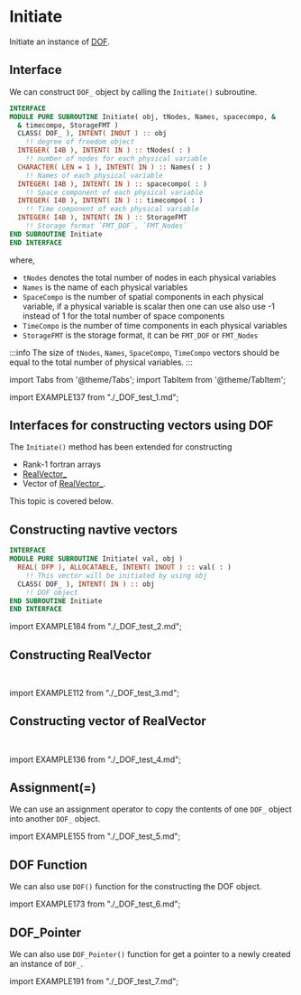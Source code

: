 # Initiate

Initiate an instance of [DOF](./DOF_.md).

## Interface

We can construct `DOF_` object by calling the `Initiate()` subroutine.

```fortran title="Initiate"
INTERFACE
MODULE PURE SUBROUTINE Initiate( obj, tNodes, Names, spacecompo, &
  & timecompo, StorageFMT )
  CLASS( DOF_ ), INTENT( INOUT ) :: obj
    !! degree of freedom object
  INTEGER( I4B ), INTENT( IN ) :: tNodes( : )
    !! number of nodes for each physical variable
  CHARACTER( LEN = 1 ), INTENT( IN ) :: Names( : )
    !! Names of each physical variable
  INTEGER( I4B ), INTENT( IN ) :: spacecompo( : )
    !! Space component of each physical variable
  INTEGER( I4B ), INTENT( IN ) :: timecompo( : )
    !! Time component of each physical variable
  INTEGER( I4B ), INTENT( IN ) :: StorageFMT
    !! Storage format `FMT_DOF`, `FMT_Nodes`
END SUBROUTINE Initiate
END INTERFACE
```

where,

- `tNodes` denotes the total number of nodes in each physical variables
- `Names` is the name of each physical variables
- `SpaceCompo` is the number of spatial components in each physical variable, if a physical variable is scalar then one can use also use -1 instead of 1 for the total number of space components
- `TimeCompo` is the number of time components in each physical variables
- `StorageFMT` is the storage format, it can be `FMT_DOF` or `FMT_Nodes`

:::info
The size of `tNodes`, `Names`, `SpaceCompo`, `TimeCompo` vectors should be equal to the total number of physical variables.
:::

import Tabs from '@theme/Tabs';
import TabItem from '@theme/TabItem';

<Tabs>
<TabItem value="example" label="܀ See example">

import EXAMPLE137 from "./_DOF_test_1.md";

<EXAMPLE137 />

</TabItem>

<TabItem value="close" label="↢ " default>

</TabItem>
</Tabs>

## Interfaces for constructing vectors using DOF

The `Initiate()` method has been extended for constructing

- Rank-1 fortran arrays
- [RealVector_](../RealVector/RealVector_.md)
- Vector of [RealVector_](../RealVector/RealVector_.md).

This topic is covered below.

## Constructing navtive vectors

<Tabs>
<TabItem value="interface" label="܀ See Interface">

```fortran title="Interface"
INTERFACE
MODULE PURE SUBROUTINE Initiate( val, obj )
  REAL( DFP ), ALLOCATABLE, INTENT( INOUT ) :: val( : )
    !! This vector will be initiated by using obj
  CLASS( DOF_ ), INTENT( IN ) :: obj
    !! DOF object
END SUBROUTINE Initiate
END INTERFACE
```

</TabItem>

<TabItem value="example" label="܀ See example">

import EXAMPLE184 from "./_DOF_test_2.md";

<EXAMPLE184 />

</TabItem>

<TabItem value="close" label="↢ " default>

</TabItem>
</Tabs>

## Constructing RealVector

<Tabs>
<TabItem value="interface" label="܀ Interface" default>

```fortran
 
```

</TabItem>

<TabItem value="example" label="️܀ See example">

import EXAMPLE112 from "./_DOF_test_3.md";

<EXAMPLE112 />

</TabItem>

<TabItem value="close" label="↢ ">

</TabItem>
</Tabs>

## Constructing vector of RealVector

<Tabs>
<TabItem value="interface" label="܀ Interface" default>

```fortran
 
```

</TabItem>

<TabItem value="example" label="️܀ See example">

import EXAMPLE136 from "./_DOF_test_4.md";

<EXAMPLE136 />

</TabItem>

<TabItem value="close" label="↢ ">

</TabItem>
</Tabs>

## Assignment(=)

We can use an assignment operator to copy the contents of one `DOF_` object into another `DOF_` object.

<Tabs>
<TabItem value="example" label="܀ See example">

import EXAMPLE155 from "./_DOF_test_5.md";

<EXAMPLE155 />

</TabItem>

<TabItem value="close" label="↢ " default>

</TabItem>
</Tabs>

## DOF Function

We can also use `DOF()` function for the constructing the DOF object.

<Tabs>
<TabItem value="example" label="܀ See example">

import EXAMPLE173 from "./_DOF_test_6.md";

<EXAMPLE173 />

</TabItem>

<TabItem value="close" label="↢ " default>

</TabItem>
</Tabs>

## DOF_Pointer

We can also use `DOF_Pointer()` function for get a pointer to a newly created an instance of `DOF_`.

<Tabs>
<TabItem value="example" label="܀ See example">

import EXAMPLE191 from "./_DOF_test_7.md";

<EXAMPLE191 />

</TabItem>

<TabItem value="close" label="↢ " default>

</TabItem>
</Tabs>
